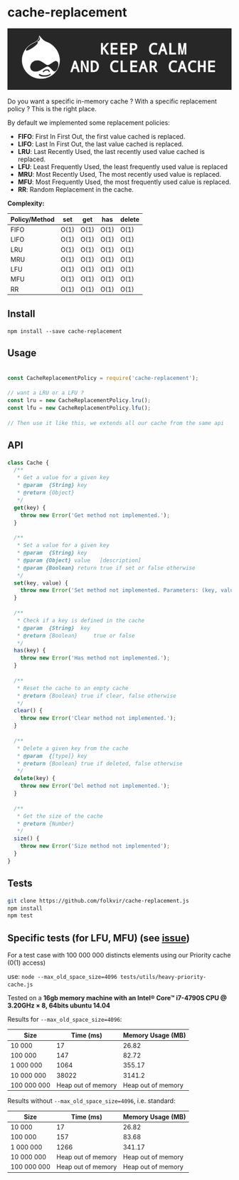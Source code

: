 # cache-replacement

![Keep Calm and Clear Cache](./src/utils/images/kccc.png)

Do you want a specific in-memory cache ? With a specific replacement policy ? This is the right place.

By default we implemented some replacement policies:
* **FIFO**: First In First Out, the first value cached is replaced.
* **LIFO**: Last In First Out, the last value cached is replaced.
* **LRU**: Last Recently Used, the last recently used value cached is replaced.
* **LFU**: Least Frequently Used, the least frequently used value is replaced
* **MRU**: Most Recently Used, The most recently used value is replaced.
* **MFU**: Most Frequently Used, the most frequently used calue is replaced.
* **RR**: Random Replacement in the cache.

**Complexity:**

Policy/Method | set | get | has | delete |
--- | --- | --- | --- | ---
FIFO | O(1) | O(1) | O(1) | O(1)
LIFO | O(1) | O(1) | O(1) | O(1)
LRU | O(1) | O(1) | O(1) | O(1)
MRU | O(1) | O(1) | O(1) | O(1)
LFU | O(1) | O(1) | O(1) | O(1)
MFU | O(1) | O(1) | O(1) | O(1)
RR | O(1) | O(1) | O(1) | O(1)



## Install
`npm install --save cache-replacement`

## Usage

```js

const CacheReplacementPolicy = require('cache-replacement');

// want a LRU or a LFU ?
const lru = new CacheReplacementPolicy.lru();
const lfu = new CacheReplacementPolicy.lfu();

// Then use it like this, we extends all our cache from the same api
```

## API


```js
class Cache {
  /**
   * Get a value for a given key
   * @param  {String} key
   * @return {Object}
   */
  get(key) {
    throw new Error('Get method not implemented.');
  }

  /**
   * Set a value for a given key
   * @param  {String} key
   * @param {Object} value   [description]
   * @param {Boolean} return true if set or false otherwise
   */
  set(key, value) {
    throw new Error('Set method not implemented. Parameters: (key, value)');
  }

  /**
   * Check if a key is defined in the cache
   * @param  {String}  key
   * @return {Boolean}     true or false
   */
  has(key) {
    throw new Error('Has method not implemented.');
  }

  /**
   * Reset the cache to an empty cache
   * @return {Boolean} true if clear, false otherwise
   */
  clear() {
    throw new Error('Clear method not implemented.');
  }

  /**
   * Delete a given key from the cache
   * @param  {[type]} key
   * @return {Boolean} true if deleted, false otherwise
   */
  delete(key) {
    throw new Error('Del method not implemented.');
  }

  /**
   * Get the size of the cache
   * @return {Number}
   */
  size() {
    throw new Error('Size method not implemented');
  }
}
```

## Tests
```bash
git clone https://github.com/folkvir/cache-replacement.js
npm install
npm test
```

## Specific tests (for LFU, MFU) (see [issue](https://github.com/folkvir/cache-replacement/issues/1))

For a test case with 100 000 000 distincts elements using our Priority cache (0(1) access)

use: `node --max_old_space_size=4096 tests/utils/heavy-priority-cache.js`

Tested on a **16gb memory machine with an Intel® Core™ i7-4790S CPU @ 3.20GHz × 8, 64bits ubuntu 14.04**

Results for `--max_old_space_size=4096`:

Size | Time (ms) | Memory Usage (MB)
--- | --- | ---
10 000 | 17 | 26.82
100 000 | 147 | 82.72
1 000 000 | 1064 | 355.17
10 000 000 | 38022 | 3141.2
100 000 000 | Heap out of memory | Heap out of memory

Results without `--max_old_space_size=4096`, i.e. standard:

Size | Time (ms) | Memory Usage (MB)
--- | --- | ---
10 000 | 17 | 26.82
100 000 | 157 | 83.68
1 000 000 | 1266 | 341.17
10 000 000 | Heap out of memory | Heap out of memory
100 000 000 | Heap out of memory | Heap out of memory
